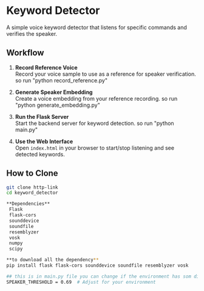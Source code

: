 # Keyword Detector

A simple voice keyword detector that listens for specific commands and verifies the speaker.

## Workflow

1. **Record Reference Voice**  
   Record your voice sample to use as a reference for speaker verification.
   so run "python record_reference.py"

2. **Generate Speaker Embedding**  
   Create a voice embedding from your reference recording.
   so run "python generate_embedding.py"

3. **Run the Flask Server**  
   Start the backend server for keyword detection.
   so run "python main.py"

4. **Use the Web Interface**  
   Open `index.html` in your browser to start/stop listening and see detected keywords.

## How to Clone

```bash
git clone http-link
cd keyword_detector

**Dependencies**
 Flask
 flask-cors
 sounddevice
 soundfile
 resemblyzer
 vosk
 numpy
 scipy

**to download all the dependency**
pip install flask flask-cors sounddevice soundfile resemblyzer vosk

## this is in main.py file you can change if the environment has som disturbance
SPEAKER_THRESHOLD = 0.69  # Adjust for your environment

